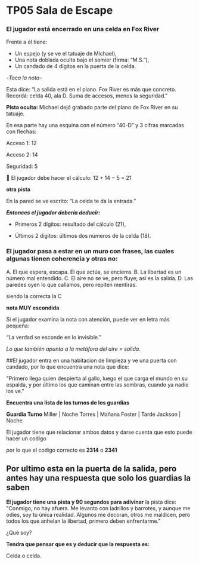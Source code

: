 # TP05 Sala de Escape

### El jugador está encerrado en una celda en Fox River
Frente a él tiene:

- Un espejo (y se ve el tatuaje de Michael),
- Una nota doblada oculta bajo el somier (firma: “M.S.”),
- Un candado de 4 dígitos en la puerta de la celda.

-*Toca la nota*-

Esta dice: “La salida está en el plano. Fox River es más que concreto. Recordá: celda 40, ala D. Suma de accesos, menos la seguridad."

**Pista oculta:**
Michael dejó grabado parte del plano de Fox River en su tatuaje.

En esa parte hay una esquina con el número “40-D” y 3 cifras marcadas con flechas:

Acceso 1: 12

Acceso 2: 14

Seguridad: 5

🧠 El jugador debe hacer el cálculo:
12 + 14 − 5 = 21

**otra pista**

En la pared se ve escrito: “La celda te da la entrada.”

***Entonces el jugador debería deducir:***

- Primeros 2 dígitos: resultado del cálculo (21),

- Últimos 2 dígitos: últimos dos números de la celda (18).

### El jugador pasa a estar en un muro con frases, las cuales algunas tienen coherencia y otras no:

A. El que espera, escapa. El que actúa, se encierra.
B. La libertad es un número mal entendido.
C. El aire no se ve, pero fluye; así es la salida.
D. Las paredes oyen lo que callamos, pero repiten mentiras.

siendo la correcta la C

**nota MUY escondida**

Si el jugador examina la nota con atención, puede ver en letra más pequeña:

“La verdad se esconde en lo invisible.”

*Lo que también apunta a la metáfora del aire = salida.*

##El jugador entra en una habitacion de limpieza y ve una puerta con candado, por lo que encuentra una nota que dice:

"Primero llega quien despierta al gallo,
 luego el que carga el mundo en su espalda,
 y por último los que caminan entre las sombras,
 cuando ya nadie los ve."

 **Encuentra una lista de los turnos de los guardias**

 **Guardia   Turno**
 Miller    | Noche
 Torres    | Mañana
 Foster    | Tarde
 Jackson   | Noche

 El jugador tiene que relacionar ambos datos y darse cuenta que esto puede hacer un codigo

 por lo que el codigo correcto es **2314** o **2341**

 ## Por ultimo esta en la puerta de la salida, pero antes hay una respuesta que solo los guardias la saben ##

 **El jugador tiene una pista y 90 segundos para adivinar**
 la pista dice:
   "Conmigo, no hay afuera. Me levanto con ladrillos y barrotes, 
   y aunque me odies, soy tu única realidad.
   Algunos me decoran, otros me maldicen,
   pero todos los que anhelan la libertad,
   primero deben enfrentarme."
   
 ¿Qué soy?

 **Tendra que pensar que es y deducir que la respuesta es:**
 
 Celda o celda.

 


 


 
